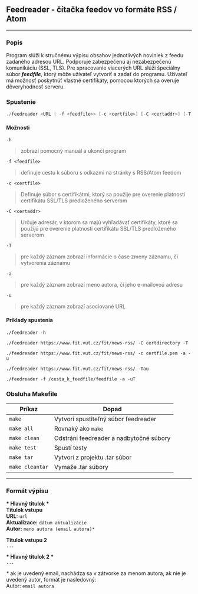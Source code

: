 ## Feedreader - čítačka feedov vo formáte RSS / Atom

---

### Popis

Program slúži k stručnému výpisu obsahov jednotlivých noviniek z feedu zadaného adresou URL.
Podporuje zabezpečenú aj nezabezpečenú komunikáciu (SSL, TLS).
Pre spracovanie viacerých URL slúži špeciálny súbor **_feedfile_**, ktorý môže užívateľ vytvoriť a zadať do programu.
Užívateľ má možnosť poskytnúť vlastné certifikáty, pomocou ktorých sa overuje dôveryhodnosť serveru.

### Spustenie

```cpp
./feedreader <URL | -f <feedfile>> [-c <certfile>] [-C <certaddr>] [-T] [-a] [-u] [-h]
```

#### Možnosti

`-h`

> zobrazí pomocný manuál a ukončí program

`-f <feedfile>`

> definuje cestu k súboru s odkazmi na stránky s RSS/Atom feedom

`-c <certfile>`

> Definuje súbor s certifikátmi, ktorý sa použije pre overenie platnosti certifikátu SSL/TLS predloženého serverom

`-C <certaddr> `

> Určuje adresár, v ktorom sa majú vyhľadávať certifikáty, ktoré sa použijú pre overenie platnosti certifikátu SSL/TLS predloženého serverom

`-T`

> pre každý záznam zobrazí informácie o čase zmeny záznamu, či vytvorenia záznamu

`-a`

> pre každý záznam zobrazí meno autora, či jeho e-mailovoú adresu

`-u`

> pre každý záznam zobrazí asociované URL

#### Príklady spustenia

```
./feedreader -h

./feedreader https://www.fit.vut.cz/fit/news-rss/ -C certdirectory -T

./feedreader https://www.fit.vut.cz/fit/news-rss/ -c certfile.pem -a -u

./feedreader https://www.fit.vut.cz/fit/news-rss/ -Tau

./feedreader -f /cesta_k_feedfile/feedfile -a -uT
```

### Obsluha Makefile

| Príkaz          | Dopad                                   |
| --------------- | --------------------------------------- |
| `make`          | Vytvorí spustiteľný súbor feedreader    |
| `make all`      | Rovnaký ako `make`                      |
| `make clean`    | Odstráni feedreader a nadbytočné súbory |
| `make test`     | Spustí testy                            |
| `make tar`      | Vytvorí z projektu .tar súbor           |
| `make cleantar` | Vymaže .tar súbory                      |

---

### Formát výpisu

**\* **Hlavný titulok** \*** \
**Titulok vstupu** \
**URL:** `url` \
**Aktualizace:** `dátum aktualizácie` \
**Autor:** `meno autora (email autora)*`

**Titulok vstupu 2** \
`...`

**\* **Hlavný titulok** 2 \*** \
`...`

_\*_ ak je uvedený email, nachádza sa v zátvorke za menom autora, ak nie je uvedený autor, formát je nasledovný: \
Autor: `email autora`
